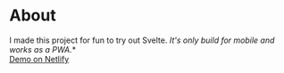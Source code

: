 # About
I made this project for fun to try out Svelte. **It's only build for mobile* and works as a PWA.**<br>
[Demo on Netlify](https://startling-macaron-f7f298.netlify.app/)
